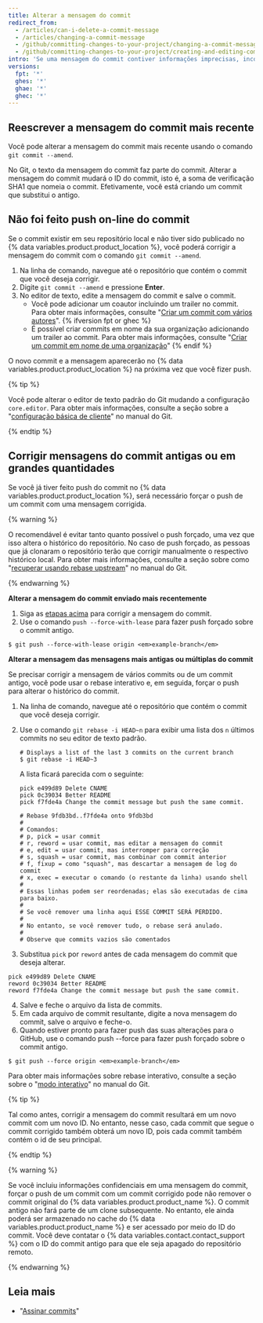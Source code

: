 ```yaml
---
title: Alterar a mensagem do commit
redirect_from:
  - /articles/can-i-delete-a-commit-message
  - /articles/changing-a-commit-message
  - /github/committing-changes-to-your-project/changing-a-commit-message
  - /github/committing-changes-to-your-project/creating-and-editing-commits/changing-a-commit-message
intro: 'Se uma mensagem do commit contiver informações imprecisas, incorretas ou confidenciais, você poderá corrigi-las localmente e fazer push de um novo commit com uma nova mensagem para o {% data variables.product.product_name %}. Também é possível alterar uma mensagem do commit para adicionar informações ausentes.'
versions:
  fpt: '*'
  ghes: '*'
  ghae: '*'
  ghec: '*'
---
```


## Reescrever a mensagem do commit mais recente

Você pode alterar a mensagem do commit mais recente usando o comando `git commit --amend`.

No Git, o texto da mensagem do commit faz parte do commit. Alterar a mensagem do commit mudará o ID do commit, isto é, a soma de verificação SHA1 que nomeia o commit. Efetivamente, você está criando um commit que substitui o antigo.

## Não foi feito push on-line do commit

Se o commit existir em seu repositório local e não tiver sido publicado no {% data variables.product.product_location %}, você poderá corrigir a mensagem do commit com o comando `git commit --amend`.

1. Na linha de comando, navegue até o repositório que contém o commit que você deseja corrigir.
2. Digite `git commit --amend` e pressione **Enter**.
3. No editor de texto, edite a mensagem do commit e salve o commit.
    - Você pode adicionar um coautor incluindo um trailer no commit. Para obter mais informações, consulte "[Criar um commit com vários autores](/pull-requests/committing-changes-to-your-project/creating-and-editing-commits/creating-a-commit-with-multiple-authors)".
{% ifversion fpt or ghec %}
    - É possível criar commits em nome da sua organização adicionando um trailer ao commit. Para obter mais informações, consulte "[Criar um commit em nome de uma organização](/pull-requests/committing-changes-to-your-project/creating-and-editing-commits/creating-a-commit-on-behalf-of-an-organization)"
{% endif %}

O novo commit e a mensagem aparecerão no {% data variables.product.product_location %} na próxima vez que você fizer push.

{% tip %}

Você pode alterar o editor de texto padrão do Git mudando a configuração `core.editor`. Para obter mais informações, consulte a seção sobre a "[configuração básica de cliente](https://git-scm.com/book/en/Customizing-Git-Git-Configuration#_basic_client_configuration)" no manual do Git.

{% endtip %}

## Corrigir mensagens do commit antigas ou em grandes quantidades

Se você já tiver feito push do commit no {% data variables.product.product_location %}, será necessário forçar o push de um commit com uma mensagem corrigida.

{% warning %}

O recomendável é evitar tanto quanto possível o push forçado, uma vez que isso altera o histórico do repositório. No caso de push forçado, as pessoas que já clonaram o repositório terão que corrigir manualmente o respectivo histórico local. Para obter mais informações, consulte a seção sobre como "[recuperar usando rebase upstream](https://git-scm.com/docs/git-rebase#_recovering_from_upstream_rebase)" no manual do Git.

{% endwarning %}

**Alterar a mensagem do commit enviado mais recentemente**

1. Siga as [etapas acima](/articles/changing-a-commit-message#commit-has-not-been-pushed-online) para corrigir a mensagem do commit.
2. Use o comando `push --force-with-lease` para fazer push forçado sobre o commit antigo.
  ```shell
  $ git push --force-with-lease origin <em>example-branch</em>
  ```

**Alterar a mensagem das mensagens mais antigas ou múltiplas do commit**

Se precisar corrigir a mensagem de vários commits ou de um commit antigo, você pode usar o rebase interativo e, em seguida, forçar o push para alterar o histórico do commit.

1. Na linha de comando, navegue até o repositório que contém o commit que você deseja corrigir.
2. Use o comando `git rebase -i HEAD~n` para exibir uma lista dos `n` últimos commits no seu editor de texto padrão.

    ```shell
    # Displays a list of the last 3 commits on the current branch
    $ git rebase -i HEAD~3
    ```
    A lista ficará parecida com o seguinte:

    ```shell
    pick e499d89 Delete CNAME
    pick 0c39034 Better README
    pick f7fde4a Change the commit message but push the same commit.

    # Rebase 9fdb3bd..f7fde4a onto 9fdb3bd
    #
    # Comandos:
    # p, pick = usar commit
    # r, reword = usar commit, mas editar a mensagem do commit
    # e, edit = usar commit, mas interromper para correção
    # s, squash = usar commit, mas combinar com commit anterior
    # f, fixup = como "squash", mas descartar a mensagem de log do commit
    # x, exec = executar o comando (o restante da linha) usando shell
    #
    # Essas linhas podem ser reordenadas; elas são executadas de cima para baixo.
    #
    # Se você remover uma linha aqui ESSE COMMIT SERÁ PERDIDO.
    #
    # No entanto, se você remover tudo, o rebase será anulado.
    #
    # Observe que commits vazios são comentados
    ```
3. Substitua `pick` por `reword` antes de cada mensagem do commit que deseja alterar.
  ```shell
  pick e499d89 Delete CNAME
  reword 0c39034 Better README
  reword f7fde4a Change the commit message but push the same commit.
  ```
4. Salve e feche o arquivo da lista de commits.
5. Em cada arquivo de commit resultante, digite a nova mensagem do commit, salve o arquivo e feche-o.
6. Quando estiver pronto para fazer push das suas alterações para o GitHub, use o comando push --force para fazer push forçado sobre o commit antigo.
```shell
$ git push --force origin <em>example-branch</em>
```

Para obter mais informações sobre rebase interativo, consulte a seção sobre o "[modo interativo](https://git-scm.com/docs/git-rebase#_interactive_mode)" no manual do Git.

{% tip %}

Tal como antes, corrigir a mensagem do commit resultará em um novo commit com um novo ID. No entanto, nesse caso, cada commit que segue o commit corrigido também obterá um novo ID, pois cada commit também contém o id de seu principal.

{% endtip %}

{% warning %}

Se você incluiu informações confidenciais em uma mensagem do commit, forçar o push de um commit com um commit corrigido pode não remover o commit original do {% data variables.product.product_name %}. O commit antigo não fará parte de um clone subsequente. No entanto, ele ainda poderá ser armazenado no cache do {% data variables.product.product_name %} e ser acessado por meio do ID do commit. Você deve contatar o {% data variables.contact.contact_support %} com o ID do commit antigo para que ele seja apagado do repositório remoto.

{% endwarning %}

## Leia mais

* "[Assinar commits](/articles/signing-commits)"
